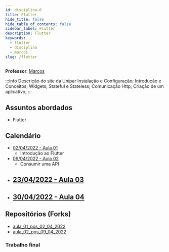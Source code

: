 ```yaml
---
id: disciplina-6
title: Flutter
hide_title: false
hide_table_of_contents: false
sidebar_label: Flutter
description: Flutter
keywords:
  - flutter
  - disciplina
  - marcos
slug: /flutter
---
```


**Professor**: [Marcos](/professores/marcos)

:::info Descrição do site da Unipar
Instalação e Configuração; Introdução e Conceitos; Widgets; Stateful e Stateless; Comunicação Http; Criação de um aplicativo;
:::

## Assuntos abordados

- Flutter

## Calendário

- [02/04/2022 - Aula 01](/blog/20)
  - Introdução ao Flutter
- [09/04/2022 - Aula 02](/blog/21)
  - Consumir uma API
- [23/04/2022 - Aula 03](/blog/#)
  - 
- [30/04/2022 - Aula 04](/blog/#)
  - 

## Repositórios (Forks)
- [aula_01_pos_02_04_2022](https://github.com/pos-unipar/aula_01_pos_02_04_2022)
- [aula_02_pos_09_04_2022](https://github.com/pos-unipar/aula_02_pos_09_04_2022)

### Trabalho final
